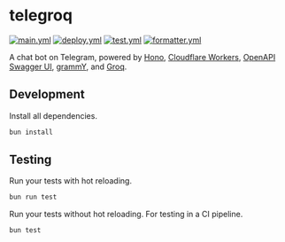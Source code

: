 # telegroq

[![main.yml](https://github.com/winstxnhdw/telegroq/actions/workflows/main.yml/badge.svg)](https://github.com/winstxnhdw/telegroq/actions/workflows/main.yml)
[![deploy.yml](https://github.com/winstxnhdw/telegroq/actions/workflows/deploy.yml/badge.svg)](https://github.com/winstxnhdw/telegroq/actions/workflows/deploy.yml)
[![test.yml](https://github.com/winstxnhdw/telegroq/actions/workflows/test.yml/badge.svg)](https://github.com/winstxnhdw/telegroq/actions/workflows/test.yml)
[![formatter.yml](https://github.com/winstxnhdw/telegroq/actions/workflows/formatter.yml/badge.svg)](https://github.com/winstxnhdw/telegroq/actions/workflows/formatter.yml)

A chat bot on Telegram, powered by [Hono](https://hono.dev/), [Cloudflare Workers](https://workers.cloudflare.com/), [OpenAPI Swagger UI](https://swagger.io/specification/), [grammY](https://grammy.dev/), and [Groq](https://groq.com/).

## Development

Install all dependencies.

```bash
bun install
```

## Testing

Run your tests with hot reloading.

```bash
bun run test
```

Run your tests without hot reloading. For testing in a CI pipeline.

```bash
bun test
```
